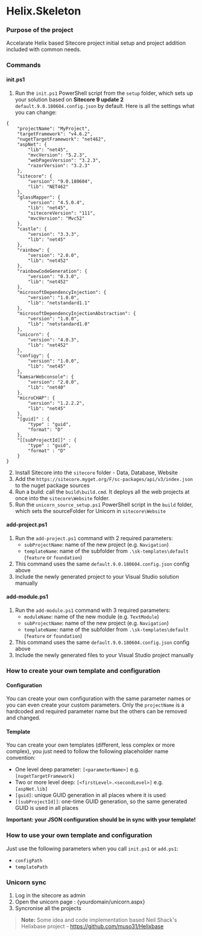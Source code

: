 # Helix.Skeleton

### Purpose of the project
Accelarate Helix based Sitecore project initial setup and project addition included with common needs.

### Commands
#### init.ps1
 1. Run the `init.ps1` PowerShell script from the `setup` folder, which sets up your solution based on **Sitecore 9 update 2** `default.9.0.180604.config.json` by default. Here is all the settings what you can change:
```
{
    "projectName": "MyProject",
    "targetFramework": "v4.6.2",
    "nugetTargetFramework": "net462",
    "aspNet": {
        "lib": "net45",
        "mvcVersion": "5.2.3",
        "webPagesVersion": "3.2.3",
        "razorVersion": "3.2.3"
    },
    "sitecore": {
        "version": "9.0.180604",
        "lib": "NET462"
    },
    "glassMapper": {
        "version": "4.5.0.4",
        "lib": "net45",
        "sitecoreVersion": "111",
        "mvcVersion": "Mvc52"
    },
    "castle": {
        "version": "3.3.3",
        "lib": "net45"
    },
    "rainbow": {
        "version": "2.0.0",
        "lib": "net452"
    },
    "rainbowCodeGeneration": {
        "version": "0.3.0",
        "lib": "net452"
    },
    "microsoftDependencyInjection": {
        "version": "1.0.0",
        "lib": "netstandard1.1"
    },
    "microsoftDependencyInjectionAbstraction": {
        "version": "1.0.0",
        "lib": "netstandard1.0"
    },
    "unicorn": {
        "version": "4.0.3",
        "lib": "net452"
    },
    "configy": {
        "version": "1.0.0",
        "lib": "net45"
    },
    "kamsarWebconsole": {
        "version": "2.0.0",
        "lib": "net40"
    },
    "microCHAP": {
        "version": "1.2.2.2",
        "lib": "net45"
    },
    "[guid]" : {
        "type" : "guid",
        "format": "D"
    },
    "[[subProjectId]]" : {
        "type" : "guid",
        "format" : "D"
    }
}
```
 2. Install Sitecore into the `sitecore` folder - Data, Database, Website
 3. Add the `https://sitecore.myget.org/F/sc-packages/api/v3/index.json` to the nuget package sources
 4. Run a build: call the `build\build.cmd`. It deploys all the web projects at once into the `sitecore\Website` folder.
 5. Run the `unicorn_source_setup.ps1` PowerShell script in the `build` folder, which sets the sourceFolder for Unicorn in `sitecore\Website`

#### add-project.ps1
 1. Run the `add-project.ps1` command with 2 required parameters:
    - `subProjectName`: name of the new project (e.g. `Navigation`)
    - `templateName`: name of the subfolder from `.\sk-templates\default` (`feature` or `foundation`)
 2. This command uses the same `default.9.0.180604.config.json` config above
 3. Include the newly generated project to your Visual Studio solution manually

#### add-module.ps1
 1. Run the `add-module.ps1` command with 3 required parameters:
    - `moduleName`: name of the new module (e.g. `TextModule`)
    - `subProjectName`: name of the new project (e.g. `Navigation`)
    - `templateName`: name of the subfolder from `.\sk-templates\default` (`feature` or `foundation`)
 2. This command uses the same `default.9.0.180604.config.json` config above
 3. Include the newly generated files to your Visual Studio project manually

### How to create your own template and configuration
#### Configuration
You can create your own configuration with the same parameter names or you can even create your custom parameters.
Only the `projectName` is a hardcoded and required parameter name but the others can be removed and changed.
#### Template
You can create your own templates (different, less complex or more complex), you just need to follow the following placeholder name convention:
- One level deep parameter: `[<parameterName>]` e.g. `[nugetTargetFramework]`
- Two or more level deep: `[<firstLevel>.<secondLevel>]` e.g. `[aspNet.lib]`
- `[guid]`: unique GUID generation in all places where it is used
- `[[subProjectId]]`: one-time GUID generation, so the same generated GUID is used in all places

**Important: your JSON configuration should be in sync with your template!**

### How to use your own template and configuration
Just use the following parameters when you call `init.ps1` or `add.ps1`:
- `configPath`
- `templatePath`
### Unicorn sync
 1. Log in the sitecore as admin
 2. Open the unicorn page : {yourdomain/unicorn.aspx}
 3. Syncronise all the projects

> **Note:** Some idea and code implementation based Neil Shack's Helixbase project - https://github.com/muso31/Helixbase 
